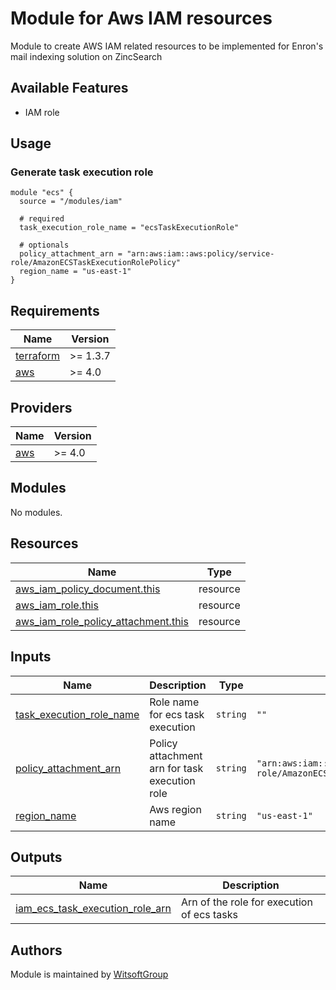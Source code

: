 # Module for Aws IAM resources

Module to create AWS IAM related resources to be implemented for Enron's mail indexing solution on ZincSearch

## Available Features

- IAM role

## Usage

### Generate task execution role

```hcl
module "ecs" {
  source = "/modules/iam"

  # required
  task_execution_role_name = "ecsTaskExecutionRole"
  
  # optionals
  policy_attachment_arn = "arn:aws:iam::aws:policy/service-role/AmazonECSTaskExecutionRolePolicy"
  region_name = "us-east-1"
}
```

## Requirements

| Name | Version |
|------|---------|
| <a name="requirement_terraform"></a> [terraform](#requirement\_terraform) | >= 1.3.7 |
| <a name="requirement_aws"></a> [aws](#requirement\_aws) | >= 4.0 |

## Providers

| Name | Version |
|------|---------|
| <a name="provider_aws"></a> [aws](#provider\_aws) | >= 4.0 |

## Modules

No modules.

## Resources

| Name | Type |
|------|------|
| [aws_iam_policy_document.this](https://registry.terraform.io/providers/hashicorp/aws/latest/docs/data-sources/iam_policy_document) | resource |
| [aws_iam_role.this](https://registry.terraform.io/providers/hashicorp/aws/latest/docs/resources/iam_role) | resource |
| [aws_iam_role_policy_attachment.this](https://registry.terraform.io/providers/hashicorp/aws/latest/docs/resources/iam_role_policy_attachment) | resource |

## Inputs

| Name | Description | Type | Default | Required |
|------|-------------|------|---------|:--------:|
| <a name="input_task_execution_role_name"></a> [task_execution_role_name](#input_task_execution_role_name) | Role name for ecs task execution | `string` | `""` | yes |
| <a name="input_policy_attachment_arn"></a> [policy_attachment_arn](#input_policy_attachment_arn) | Policy attachment arn for task execution role | `string` | `"arn:aws:iam::aws:policy/service-role/AmazonECSTaskExecutionRolePolicy"` | no |
| <a name="input_region_name"></a> [region_name](#input_region_name) | Aws region name | `string` | `"us-east-1"` | no |

## Outputs

| Name | Description |
|------|-------------|
| <a name="output_iam_ecs_task_execution_role_arn"></a> [iam_ecs_task_execution_role_arn](#outp_iam_ecs_task_execution_role_arn) | Arn of the role for execution of ecs tasks |

## Authors

Module is maintained by [WitsoftGroup](https://github.com/WitsoftGroup)
